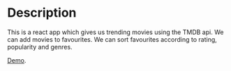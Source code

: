 # Description
This is a react app which gives us trending movies using the TMDB api.
We can add movies to favourites. We can sort favourites according to rating, popularity and genres.

[Demo](https://boring-lamarr-672d6f.netlify.app/).

